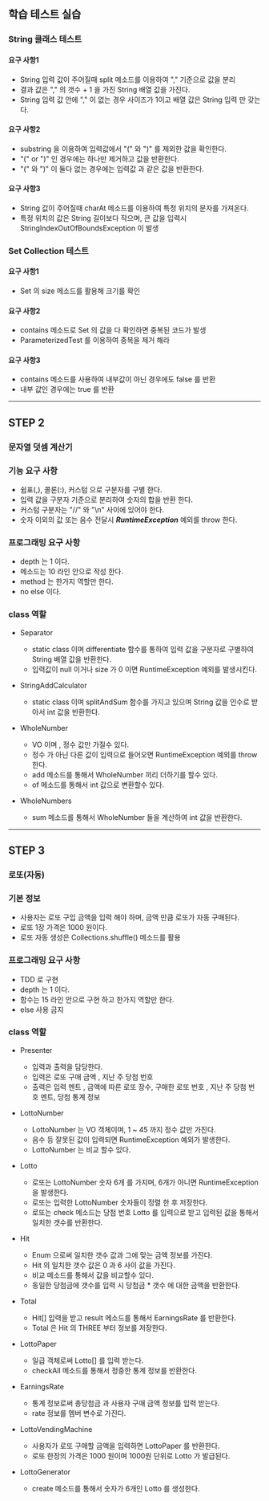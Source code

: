 ## 학습 테스트 실습

### String 클래스 테스트 
#### 요구 사항1
- String 입력 값이 주어질때 split 메소드를 이용하여 "," 기준으로 값을 분리
- 결과 값은  "," 의 갯수 + 1 을 가진 String 배열 값을 가진다.
- String 입력 값 안에 "," 이 없는 경우 사이즈가 1이고 배열 값은 String 입력 만 갖는다.

#### 요구 사항2
- substring 을 이용하여 입력값에서 "(" 와 ")" 를 제외한 값을 확인한다.
- "(" or ")" 인 경우에는 하나만 제거하고 값을 반환한다.
- "(" 와 ")" 이 둘다 없는 경우에는 입력값 과 같은 값을 반환한다.

#### 요구 사항3
- String 값이 주어질때 charAt 메소드를 이용하여 특정 위치의 문자를 가져온다.
- 특정 위치의 값은 String 길이보다 작으며, 큰 값을 입력시 StringIndexOutOfBoundsException 이 발생


### Set Collection 테스트
#### 요구 사항1
- Set 의 size 메소드를 활용해 크기를 확인 

#### 요구 사항2
- contains 메소드로 Set 의 값을 다 확인하면 중복된 코드가 발생
- ParameterizedTest 를 이용하여 중복을 제거 해라

#### 요구 사항3
- contains 메소드를 사용하여 내부값이 아닌 경우에도 false 를 반환
- 내부 값인 경우에는 true 를 반환

---------

## STEP 2
### 문자열 덧셈 계산기
### 기능 요구 사항 
- 쉼표(,), 콜론(:), 커스텀 으로 구분자를 구별 한다.
- 입력 값을 구분자 기준으로 분리하여 숫자의 합을 반환 한다.
- 커스텀 구분자는 "//" 와 "\n" 사이에 있어야 한다.
- 숫자 이외의 값 또는 음수 전달시 ***RuntimeException*** 예외를 throw 한다.

### 프로그래밍 요구 사항
- depth 는 1 이다.
- 메소드는 10 라인 안으로 작성 한다.
- method 는 한가지 역할만 한다.
- no else 이다.

### class 역할
- Separator
  - static class 이며 differentiate 함수를 통하여 입력 값을 구분자로 구별하여 String 배열 값을 반환한다.
  - 입력값이 null 이거나 size 가 0 이면 RuntimeException 예외를 발생시킨다.

- StringAddCalculator
    - static class 이며 splitAndSum 함수를 가지고 있으며 String 값을 인수로 받아서 int 값을 반환한다.

- WholeNumber
  - VO 이며 , 정수 값만 가질수 있다.
  - 정수 가 아닌 다른 값이 입력으로 들어오면 RuntimeException 예외를 throw 한다.
  - add 메소드를 통해서 WholeNumber 끼리 더하기를 할수 있다.
  - of 메소드를 통해서 int 값으로 변환할수 있다.

- WholeNumbers 
  - sum 메소드를 통해서 WholeNumber 들을 계산하여 int 값을 반환한다.

-----

## STEP 3
### 로또(자동)
### 기본 정보 
- 사용자는 로또 구입 금액을 입력 해야 하며, 금액 만큼 로또가 자동 구매된다.
- 로또 1장 가격은 1000 원이다.
- 로또 자동 생성은 Collections.shuffle() 메소드를 활용

### 프로그래밍 요구 사항
- TDD 로 구현
- depth 는 1 이다.
- 함수는 15 라인 안으로 구현 하고 한가지 역할만 한다.
- else 사용 금지

### class 역할
- Presenter 
  - 입력과 출력을 담당한다.
  - 입력은 로또 구매 금액 , 지난 주 당첨 번호 
  - 출력은 입력 멘트 , 금액에 따른 로또 장수, 구매한 로또 번호 , 지난 주 당첨 번호 멘트, 당첨 통계 정보

- LottoNumber
  - LottoNumber 는 VO 객체이며, 1 ~ 45 까지 정수 값만 가진다.
  - 음수 등 잘못된 값이 입력되면 RuntimeException 예외가 발생한다.
  - LottoNumber 는 비교 할수 있다.

- Lotto
  - 로또는 LottoNumber 숫자 6개 를 가지며, 6개가 아니면 RuntimeException 을 발생한다.
  - 로또는 입력한 LottoNumber 숫자들이 정렬 한 후 저장한다.
  - 로또는 check 메소드는 당첨 번호 Lotto 를 입력으로 받고 입력된 값을 통해서 일치한 갯수를 반환한다.

- Hit
  - Enum 으로써 일치한 갯수 값과 그에 맞는 금액 정보를 가진다.
  - Hit 의 일치한 갯수 값은 0 과 6 사이 값을 가진다.
  - 비교 메소드를 통해서 값을 비교할수 있다.
  - 동일한 당첨금에 갯수를 입력 시 당첨금 * 갯수 에 대한 금액을 반환한다. 
  
- Total
  - Hit[] 입력을 받고 result 메소드를 통해서 EarningsRate 를 반환한다.
  - Total 은 Hit 의 THREE 부터 정보를 저장한다.

- LottoPaper
  - 일급 객체로써 Lotto[] 를 입력 받는다.
  - checkAll 메소드를 통해서 정중한 통계 정보를 반환한다.

- EarningsRate
  - 통계 정보로써 총당첨금 과 사용자 구매 금액 정보를 입력 받는다.
  - rate 정보를 멤버 변수로 가진다.

- LottoVendingMachine
  - 사용자가 로또 구매할 금액을 입력하면 LottoPaper 를 반환한다.
  - 로또 한장의 가격은 1000 원이며 1000원 단위로 Lotto 가 발급된다.

- LottoGenerator
  - create 메소드를 통해서 숫자가 6개인 Lotto 를 생성한다. 



